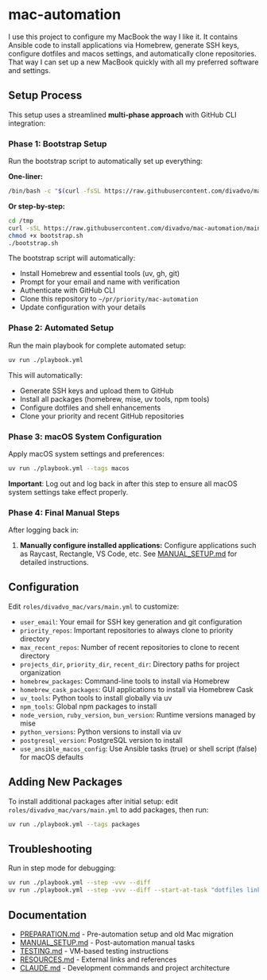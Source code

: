 # mac-automation

I use this project to configure my MacBook the way I like it.
It contains Ansible code to install applications via Homebrew, generate SSH keys, configure dotfiles and macos settings, and automatically clone repositories.
That way I can set up a new MacBook quickly with all my preferred software and settings.

## Setup Process

This setup uses a streamlined **multi-phase approach** with GitHub CLI integration:

### Phase 1: Bootstrap Setup

Run the bootstrap script to automatically set up everything:

**One-liner:**
```bash
/bin/bash -c "$(curl -fsSL https://raw.githubusercontent.com/divadvo/mac-automation/main/bootstrap.sh)"
```

**Or step-by-step:**
```bash
cd /tmp
curl -sSL https://raw.githubusercontent.com/divadvo/mac-automation/main/bootstrap.sh -o bootstrap.sh
chmod +x bootstrap.sh
./bootstrap.sh
```

The bootstrap script will automatically:
- Install Homebrew and essential tools (uv, gh, git)
- Prompt for your email and name with verification
- Authenticate with GitHub CLI
- Clone this repository to `~/pr/priority/mac-automation`
- Update configuration with your details

### Phase 2: Automated Setup

Run the main playbook for complete automated setup:
```bash
uv run ./playbook.yml
```

This will automatically:
- Generate SSH keys and upload them to GitHub
- Install all packages (homebrew, mise, uv tools, npm tools)
- Configure dotfiles and shell enhancements
- Clone your priority and recent GitHub repositories

### Phase 3: macOS System Configuration

Apply macOS system settings and preferences:
```bash
uv run ./playbook.yml --tags macos
```

**Important**: Log out and log back in after this step to ensure all macOS system settings take effect properly.

### Phase 4: Final Manual Steps

After logging back in:

1. **Manually configure installed applications:** Configure applications such as Raycast, Rectangle, VS Code, etc. See [MANUAL_SETUP.md](./docs/MANUAL_SETUP.md) for detailed instructions.

## Configuration

Edit `roles/divadvo_mac/vars/main.yml` to customize:

- `user_email`: Your email for SSH key generation and git configuration
- `priority_repos`: Important repositories to always clone to priority directory
- `max_recent_repos`: Number of recent repositories to clone to recent directory
- `projects_dir`, `priority_dir`, `recent_dir`: Directory paths for project organization
- `homebrew_packages`: Command-line tools to install via Homebrew
- `homebrew_cask_packages`: GUI applications to install via Homebrew Cask
- `uv_tools`: Python tools to install globally via uv
- `npm_tools`: Global npm packages to install
- `node_version`, `ruby_version`, `bun_version`: Runtime versions managed by mise
- `python_versions`: Python versions to install via uv
- `postgresql_version`: PostgreSQL version to install
- `use_ansible_macos_config`: Use Ansible tasks (true) or shell script (false) for macOS defaults

## Adding New Packages

To install additional packages after initial setup: edit `roles/divadvo_mac/vars/main.yml` to add packages, then run:

```bash
uv run ./playbook.yml --tags packages
```

## Troubleshooting

Run in step mode for debugging:
```bash
uv run ./playbook.yml --step -vvv --diff
uv run ./playbook.yml --step -vvv --diff --start-at-task "dotfiles links"
```


## Documentation

- [PREPARATION.md](./docs/PREPARATION.md) - Pre-automation setup and old Mac migration
- [MANUAL_SETUP.md](./docs/MANUAL_SETUP.md) - Post-automation manual tasks
- [TESTING.md](./docs/TESTING.md) - VM-based testing instructions
- [RESOURCES.md](./docs/RESOURCES.md) - External links and references
- [CLAUDE.md](./CLAUDE.md) - Development commands and project architecture

